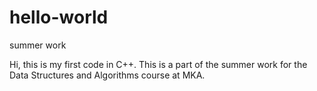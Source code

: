 # hello-world
summer work

Hi, this is my first code in C++. This is a part of the 
summer work for the Data Structures and Algorithms course
at MKA.
